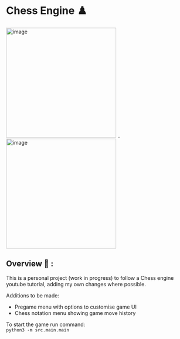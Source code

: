 # Chess Engine ♟️

<img width="300" alt="image" src="https://github.com/user-attachments/assets/74af6679-1ea3-48b0-b8e8-724c339bb714" />
..
<img width="300" alt="image" src="https://github.com/user-attachments/assets/a9e6b14c-7d19-41aa-a049-c3ee5208e757" />

## Overview 📁 :
This is a personal project (work in progress) to follow a Chess engine youtube tutorial, adding my own changes where possible.

Additions to be made:
* Pregame menu with options to customise game UI
* Chess notation menu showing game move history

To start the game run command:  
`python3 -m src.main.main`